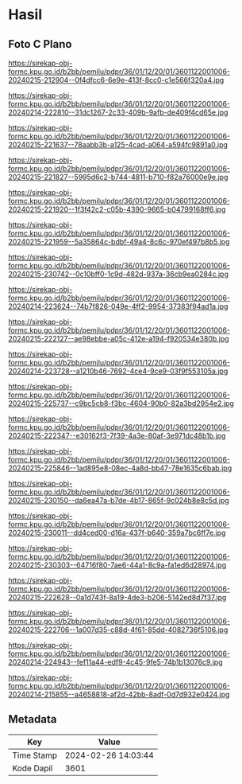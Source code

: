 # Hasil

## Foto C Plano

https://sirekap-obj-formc.kpu.go.id/b2bb/pemilu/pdpr/36/01/12/20/01/3601122001006-20240215-212904--0f4dfcc6-6e9e-413f-8cc0-c1e566f320a4.jpg

https://sirekap-obj-formc.kpu.go.id/b2bb/pemilu/pdpr/36/01/12/20/01/3601122001006-20240214-222810--31dc1267-2c33-409b-9afb-de409f4cd65e.jpg

https://sirekap-obj-formc.kpu.go.id/b2bb/pemilu/pdpr/36/01/12/20/01/3601122001006-20240215-221637--78aabb3b-a125-4cad-a064-a594fc9891a0.jpg

https://sirekap-obj-formc.kpu.go.id/b2bb/pemilu/pdpr/36/01/12/20/01/3601122001006-20240215-221827--5995d6c2-b744-4811-b710-f82a76000e9e.jpg

https://sirekap-obj-formc.kpu.go.id/b2bb/pemilu/pdpr/36/01/12/20/01/3601122001006-20240215-221920--1f3f42c2-c05b-4390-9665-b04799168ff6.jpg

https://sirekap-obj-formc.kpu.go.id/b2bb/pemilu/pdpr/36/01/12/20/01/3601122001006-20240215-221959--5a35864c-bdbf-49a4-8c6c-970ef497b8b5.jpg

https://sirekap-obj-formc.kpu.go.id/b2bb/pemilu/pdpr/36/01/12/20/01/3601122001006-20240215-230742--0c10bff0-1c9d-482d-937a-36cb9ea0284c.jpg

https://sirekap-obj-formc.kpu.go.id/b2bb/pemilu/pdpr/36/01/12/20/01/3601122001006-20240214-223624--74b7f826-049e-4ff2-9954-37383f94ad1a.jpg

https://sirekap-obj-formc.kpu.go.id/b2bb/pemilu/pdpr/36/01/12/20/01/3601122001006-20240215-222127--ae98ebbe-a05c-412e-a194-f920534e380b.jpg

https://sirekap-obj-formc.kpu.go.id/b2bb/pemilu/pdpr/36/01/12/20/01/3601122001006-20240214-223728--a1210b46-7692-4ce4-9ce9-03f9f553105a.jpg

https://sirekap-obj-formc.kpu.go.id/b2bb/pemilu/pdpr/36/01/12/20/01/3601122001006-20240215-225737--c9bc5cb8-f3bc-4604-90b0-82a3bd2954e2.jpg

https://sirekap-obj-formc.kpu.go.id/b2bb/pemilu/pdpr/36/01/12/20/01/3601122001006-20240215-222347--e30162f3-7f39-4a3e-80af-3e971dc48b1b.jpg

https://sirekap-obj-formc.kpu.go.id/b2bb/pemilu/pdpr/36/01/12/20/01/3601122001006-20240215-225846--1ad895e8-08ec-4a8d-bb47-78e1635c6bab.jpg

https://sirekap-obj-formc.kpu.go.id/b2bb/pemilu/pdpr/36/01/12/20/01/3601122001006-20240215-230150--da6ea47a-b7de-4b17-865f-9c024b8e8c5d.jpg

https://sirekap-obj-formc.kpu.go.id/b2bb/pemilu/pdpr/36/01/12/20/01/3601122001006-20240215-230011--dd4ced00-d16a-437f-b640-359a7bc6ff7e.jpg

https://sirekap-obj-formc.kpu.go.id/b2bb/pemilu/pdpr/36/01/12/20/01/3601122001006-20240215-230303--64716f80-7ae6-44a1-8c9a-fa1ed6d28974.jpg

https://sirekap-obj-formc.kpu.go.id/b2bb/pemilu/pdpr/36/01/12/20/01/3601122001006-20240215-222628--0a1d743f-8a19-4de3-b206-5142ed8d7f37.jpg

https://sirekap-obj-formc.kpu.go.id/b2bb/pemilu/pdpr/36/01/12/20/01/3601122001006-20240215-222706--1a007d35-c88d-4f61-85dd-4082736f5106.jpg

https://sirekap-obj-formc.kpu.go.id/b2bb/pemilu/pdpr/36/01/12/20/01/3601122001006-20240214-224943--fef11a44-edf9-4c45-9fe5-74b1b13076c9.jpg

https://sirekap-obj-formc.kpu.go.id/b2bb/pemilu/pdpr/36/01/12/20/01/3601122001006-20240214-215855--a4658818-af2d-42bb-8adf-0d7d932e0424.jpg


## Metadata

| Key        | Value               |
| ---------- | ------------------- |
| Time Stamp | 2024-02-26 14:03:44 |
| Kode Dapil | 3601                |



